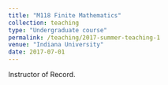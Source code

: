 ```yaml
---
title: "M118 Finite Mathematics"
collection: teaching
type: "Undergraduate course"
permalink: /teaching/2017-summer-teaching-1
venue: "Indiana University"
date: 2017-07-01
---
```


Instructor of Record.

